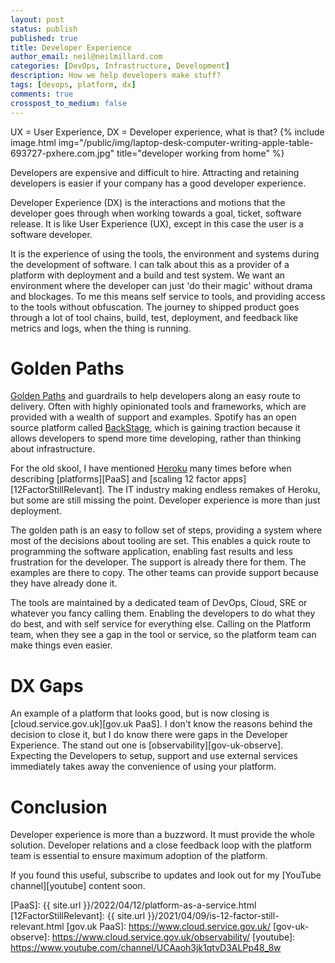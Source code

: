 ```yaml
---
layout: post
status: publish
published: true
title: Developer Experience
author_email: neil@neilmillard.com
categories: [DevOps, Infrastructure, Development]
description: How we help developers make stuff?
tags: [devops, platform, dx]
comments: true
crosspost_to_medium: false
---
```

UX = User Experience, DX = Developer experience, what is that?
{% include image.html
img="/public/img/laptop-desk-computer-writing-apple-table-693727-pxhere.com.jpg"
title="developer working from home" %}

Developers are expensive and difficult to hire. Attracting and retaining developers is easier if your company has a
good developer experience.

Developer Experience (DX) is the interactions and motions that the developer goes through when working towards a goal,
ticket, software release. It is like User Experience (UX), except in this case the user is a software developer.

It is the experience of using the tools, the environment and systems during the development of software.  I can talk
about this as a provider of a platform with deployment and a build and test system.
We want an environment where the developer can just 'do their magic' without drama and blockages. To me this means
self service to tools, and providing access to the tools without obfuscation.
The journey to shipped product goes through a lot of tool chains, build, test, deployment, and feedback like metrics
and logs, when the thing is running.


Golden Paths
============
[Golden Paths][spotify-golden-path] and guardrails to help developers along an easy route to delivery. Often with
highly opinionated tools and frameworks, which are provided with a wealth of support and examples.
Spotify has an open source platform called [BackStage](https://backstage.io), which is gaining traction because
it allows developers to spend more time developing, rather than thinking about infrastructure.

For the old skool, I have mentioned [Heroku](http://www.heroku.com/) many times before when describing [platforms][PaaS]
and [scaling 12 factor apps][12FactorStillRelevant]. The IT industry making endless remakes of Heroku, but some are still
missing the point. Developer experience is more than just deployment.

The golden path is an easy to follow set of steps, providing a system where most of the decisions about tooling are set.
This enables a quick route to programming the software application, enabling fast results and less frustration for the
developer.  The support is already there for them. The examples are there to copy. The other teams can provide support
because they have already done it.

The tools are maintained by a dedicated team of DevOps, Cloud, SRE or whatever you fancy calling them. Enabling the
developers to do what they do best, and with self service for everything else. Calling on the Platform team, when they
see a gap in the tool or service, so the platform team can make things even easier.

DX Gaps
=======

An example of a platform that looks good, but is now closing is [cloud.service.gov.uk][gov.uk PaaS]. I don't know the
reasons behind the decision to close it, but I do know there were gaps in the Developer Experience. The stand out one
is [observability][gov-uk-observe]. Expecting the Developers to setup, support and use external services immediately
takes away the convenience of using your platform.


Conclusion
==========

Developer experience is more than a buzzword. It must provide the whole solution. Developer relations and a close
feedback loop with the platform team is essential to ensure maximum adoption of the platform.

If you found this useful, subscribe to updates and look out for my [YouTube channel][youtube] content soon.



[spotify-golden-path]: https://engineering.atspotify.com/2020/08/how-we-use-golden-paths-to-solve-fragmentation-in-our-software-ecosystem/
[PaaS]: {{ site.url }}/2022/04/12/platform-as-a-service.html
[12FactorStillRelevant]: {{ site.url }}/2021/04/09/is-12-factor-still-relevant.html
[gov.uk PaaS]: https://www.cloud.service.gov.uk/
[gov-uk-observe]: https://www.cloud.service.gov.uk/observability/
[youtube]: https://www.youtube.com/channel/UCAaoh3jk1qtvD3ALPp48_8w
